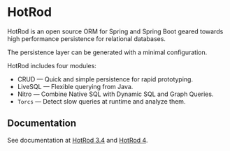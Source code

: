 # HotRod 

HotRod is an open source ORM for Spring and Spring Boot geared towards high performance persistence for relational databases.

The persistence layer can be generated with a minimal configuration.


HotRod includes four modules:
- CRUD &mdash; Quick and simple persistence for rapid prototyping.
- LiveSQL &mdash; Flexible querying from Java.
- Nitro &mdash; Combine Native SQL with Dynamic SQL and Graph Queries.
- `Torcs` &mdash; Detect slow queries at runtime and analyze them.

## Documentation

See documentation at [HotRod 3.4](./hotrod-project/docs/docs-3.4/README.md) and [HotRod 4](./hotrod-project/docs/docs-4/README.md).

